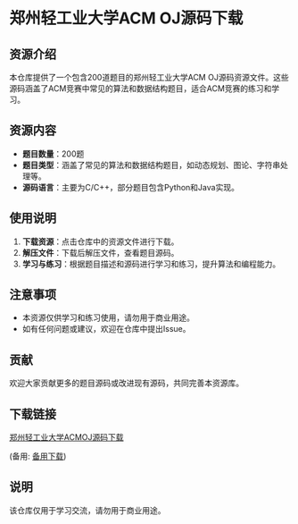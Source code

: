 # 郑州轻工业大学ACM OJ源码下载

## 资源介绍

本仓库提供了一个包含200道题目的郑州轻工业大学ACM OJ源码资源文件。这些源码涵盖了ACM竞赛中常见的算法和数据结构题目，适合ACM竞赛的练习和学习。

## 资源内容

- **题目数量**：200题
- **题目类型**：涵盖了常见的算法和数据结构题目，如动态规划、图论、字符串处理等。
- **源码语言**：主要为C/C++，部分题目包含Python和Java实现。

## 使用说明

1. **下载资源**：点击仓库中的资源文件进行下载。
2. **解压文件**：下载后解压文件，查看题目源码。
3. **学习与练习**：根据题目描述和源码进行学习和练习，提升算法和编程能力。

## 注意事项

- 本资源仅供学习和练习使用，请勿用于商业用途。
- 如有任何问题或建议，欢迎在仓库中提出Issue。

## 贡献

欢迎大家贡献更多的题目源码或改进现有源码，共同完善本资源库。

## 下载链接
[郑州轻工业大学ACMOJ源码下载]() 

(备用: [备用下载](https://pan.baidu.com/s/1WOWJH-xsY7-ztoK_iMNh8w?pwd=1234))

## 说明

该仓库仅用于学习交流，请勿用于商业用途。
